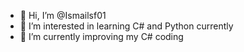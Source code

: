 - 👋 Hi, I’m @Ismailsf01
- 👀 I’m interested in learning C# and Python currently
- 🌱 I’m currently improving my C# coding
